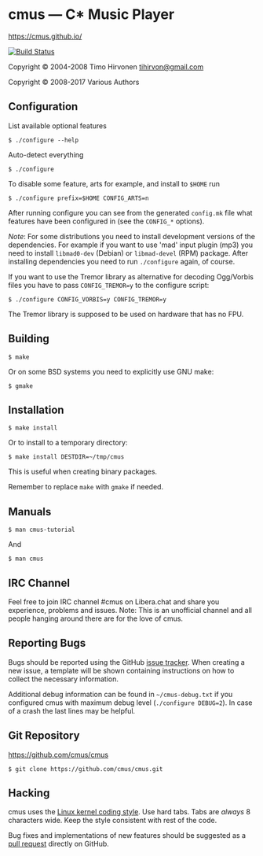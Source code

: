 cmus — C\* Music Player
=======================

https://cmus.github.io/

[![Build Status](https://github.com/cmus/cmus/actions/workflows/build.yml/badge.svg)](https://github.com/cmus/cmus/actions/workflows/build.yml)

Copyright © 2004-2008 Timo Hirvonen <tihirvon@gmail.com>

Copyright © 2008-2017 Various Authors


Configuration
-------------

List available optional features

    $ ./configure --help

Auto-detect everything

    $ ./configure

To disable some feature, arts for example, and install to `$HOME` run

    $ ./configure prefix=$HOME CONFIG_ARTS=n

After running configure you can see from the generated `config.mk` file
what features have been configured in (see the `CONFIG_*` options).

*Note*: For some distributions you need to install development versions
of the dependencies.  For example if you want to use 'mad' input plugin
(mp3) you need to install `libmad0-dev` (Debian) or `libmad-devel` (RPM)
package. After installing dependencies you need to run `./configure`
again, of course.

If you want to use the Tremor library as alternative for decoding
Ogg/Vorbis files you have to pass `CONFIG_TREMOR=y` to the configure
script:

    $ ./configure CONFIG_VORBIS=y CONFIG_TREMOR=y

The Tremor library is supposed to be used on hardware that has no FPU.


Building
--------

    $ make

Or on some BSD systems you need to explicitly use GNU make:

    $ gmake


Installation
------------

    $ make install

Or to install to a temporary directory:

    $ make install DESTDIR=~/tmp/cmus

This is useful when creating binary packages.

Remember to replace `make` with `gmake` if needed.


Manuals
-------

    $ man cmus-tutorial

And

    $ man cmus


IRC Channel
------------

Feel free to join IRC channel #cmus on Libera.chat and share you experience, problems and issues. 
Note: This is an unofficial channel and all people hanging around there are for the love of cmus.


Reporting Bugs
--------------

Bugs should be reported using the GitHub [issue tracker](https://github.com/cmus/cmus/issues).
When creating a new issue, a template will be shown containing instructions on how to collect
the necessary information.

Additional debug information can be found in `~/cmus-debug.txt` if you configured cmus with
maximum debug level (`./configure DEBUG=2`). In case of a crash the last lines may be helpful.


Git Repository
--------------

https://github.com/cmus/cmus

    $ git clone https://github.com/cmus/cmus.git


Hacking
-------

cmus uses the [Linux kernel coding style](https://www.kernel.org/doc/html/latest/process/coding-style.html).
Use hard tabs.  Tabs are _always_ 8 characters wide.  Keep the style consistent with rest of the
code.

Bug fixes and implementations of new features should be suggested as a
[pull request](https://github.com/cmus/cmus/pulls) directly on GitHub.

